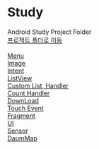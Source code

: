 # Study
Android Study Project Folder<br>
<a href="https://github.com/leeneko/Study/tree/master/app/src/main/java/com/leeneko/study">프로젝트 폴더로 이동</a>
<br><br>
<a href="https://github.com/leeneko/Study/blob/master/app/src/main/java/com/leeneko/study/MenuActivity.java">Menu</a><br>
<a href="https://github.com/leeneko/Study/blob/master/app/src/main/java/com/leeneko/study/ImageActivity.java">Image</a><br>
<a href="https://github.com/leeneko/Study/blob/master/app/src/main/java/com/leeneko/study/SubActivity.java">Intent</a><br>
<a href="https://github.com/leeneko/Study/blob/master/app/src/main/java/com/leeneko/study/ListActivity.java">ListView</a><br>
<a href="https://github.com/leeneko/Study/blob/master/app/src/main/java/com/leeneko/study/LoginActivity.java">Custom List, Handler</a><br>
<a href="https://github.com/leeneko/Study/blob/master/app/src/main/java/com/leeneko/study/HandlerActivity.java">Count Handler</a><br>
<a href="https://github.com/leeneko/Study/blob/master/app/src/main/java/com/leeneko/study/WebActivity.java">DownLoad</a><br>
<a href="https://github.com/leeneko/Study/blob/master/app/src/main/java/com/leeneko/study/MotionEventActivity.java">Touch Event</a><br>
<a href="https://github.com/leeneko/Study/blob/master/app/src/main/java/com/leeneko/study/FragmentExampleActivity.java">Fragment</a><br>
<a href="https://github.com/leeneko/Study/blob/master/app/src/main/java/com/leeneko/study/BasicActivity.java">UI</a><br>
<a href="https://github.com/leeneko/Study/blob/master/app/src/main/java/com/leeneko/study/SensorActivity.java">Sensor</a><br>
<a href="https://github.com/leeneko/Study/blob/master/app/src/main/java/com/leeneko/study/DaumMapActivity.java">DaumMap</a><br>

